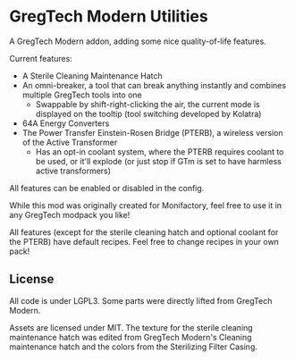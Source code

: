 # GregTech Modern Utilities
A GregTech Modern addon, adding some nice quality-of-life features.

Current features:

* A Sterile Cleaning Maintenance Hatch
* An omni-breaker, a tool that can break anything instantly and combines multiple GregTech tools into one
  * Swappable by shift-right-clicking the air, the current mode is displayed on the tooltip (tool switching developed by Kolatra)
* 64A Energy Converters
* The Power Transfer Einstein-Rosen Bridge (PTERB), a wireless version of the Active Transformer
  * Has an opt-in coolant system, where the PTERB requires coolant to be used, or it'll explode (or just stop if GTm is set to have harmless active transformers)

All features can be enabled or disabled in the config.

While this mod was originally created for Monifactory, feel free to use it in any GregTech modpack you like!

All features (except for the sterile cleaning hatch and optional coolant for the PTERB) have default recipes.
Feel free to change recipes in your own pack!

## License

All code is under LGPL3. Some parts were directly lifted from GregTech Modern.

Assets are licensed under MIT. The texture for the sterile cleaning maintenance hatch was edited from GregTech Modern's Cleaning maintenance hatch and the colors from the Sterilizing Filter Casing.